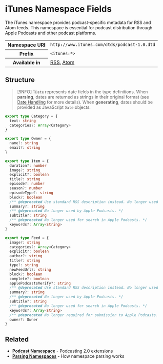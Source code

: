 # iTunes Namespace Fields

The iTunes namespace provides podcast-specific metadata for RSS and Atom feeds. This namespace is essential for podcast distribution through Apple Podcasts and other podcast platforms.

<table>
  <tbody>
    <tr>
      <th>Namespace URI</th>
      <td><code>http://www.itunes.com/dtds/podcast-1.0.dtd</code></td>
    </tr>
    <tr>
      <th>Prefix</th>
      <td><code>&lt;itunes:*&gt;</code></td>
    </tr>
    <tr>
      <th>Available in</th>
      <td>
        <a href="/reference/feeds/rss">RSS</a>,
        <a href="/reference/feeds/atom">Atom</a>
      </td>
    </tr>
  </tbody>
</table>

## Structure

> [!INFO]
> `TDate` represents date fields in the type definitions. When **parsing**, dates are returned as strings in their original format (see [Date Handling](/parsing/dates) for more details). When **generating**, dates should be provided as JavaScript `Date` objects.

```typescript
export type Category = {
  text: string
  categories?: Array<Category>
}

export type Owner = {
  name?: string
  email?: string
}

export type Item = {
  duration?: number
  image?: string
  explicit?: boolean
  title?: string
  episode?: number
  season?: number
  episodeType?: string
  block?: boolean
  /** @deprecated Use standard RSS description instead. No longer used by Apple Podcasts. */
  summary?: string
  /** @deprecated No longer used by Apple Podcasts. */
  subtitle?: string
  /** @deprecated No longer used for search in Apple Podcasts. */
  keywords?: Array<string>
}

export type Feed = {
  image?: string
  categories?: Array<Category>
  explicit?: boolean
  author?: string
  title?: string
  type?: string
  newFeedUrl?: string
  block?: boolean
  complete?: boolean
  applePodcastsVerify?: string
  /** @deprecated Use standard RSS description instead. No longer used by Apple Podcasts. */
  summary?: string
  /** @deprecated No longer used by Apple Podcasts. */
  subtitle?: string
  /** @deprecated No longer used for search in Apple Podcasts. */
  keywords?: Array<string>
  /** @deprecated No longer required for submission to Apple Podcasts. */
  owner?: Owner
}
```

## Related

- **[Podcast Namespace](/reference/namespaces/podcast)** - Podcasting 2.0 extensions
- **[Parsing Namespaces](/parsing/namespaces)** - How namespace parsing works
